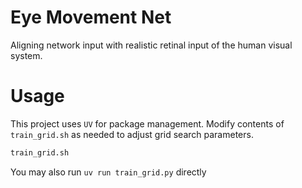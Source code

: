 # Eye Movement Net
Aligning network input with realistic retinal input of the human visual system.

# Usage
This project uses `UV` for package management. Modify contents of `train_grid.sh` as needed to adjust grid search parameters.
```bash
train_grid.sh
```
You may also run `uv run train_grid.py` directly
